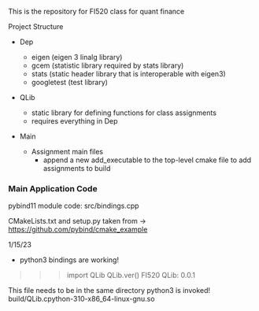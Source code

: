 This is the repository for FI520 class for quant finance

Project Structure
- Dep
  - eigen (eigen 3 linalg library)
  - gcem (statistic library required by stats library)
  - stats (static header library that is interoperable with eigen3)
  - googletest (test library)

- QLib
  - static library for defining functions for class assignments
  - requires everything in Dep

- Main
  - Assignment main files
    - append a new add_executable to the top-level cmake file to add assignments to build

### Main Application Code
pybind11 module code:
src/bindings.cpp

CMakeLists.txt and setup.py taken from -> https://github.com/pybind/cmake_example

1/15/23
- python3 bindings are working!
>>> import QLib
>>> QLib.ver()
FI520 QLib:     0.0.1
>>> 

This file needs to be in the same directory python3 is invoked!
build/QLib.cpython-310-x86_64-linux-gnu.so